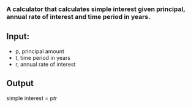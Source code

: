 ### A calculator that calculates simple interest given principal, annual rate of interest and time period in years.
## Input:
*   p, principal amount
*   t, time period in years
*   r, annual rate of interest
## Output
simple interest = p*t*r
